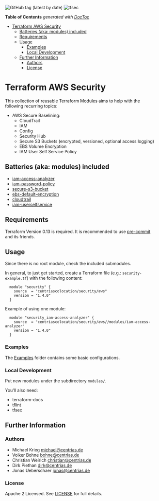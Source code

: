 ![GitHub tag (latest by date)](https://img.shields.io/github/v/tag/centriascolocation/terraform-aws-security)
![tfsec](https://github.com/centriascolocation/terraform-aws-security/workflows/tfsec/badge.svg)

<!-- START doctoc generated TOC please keep comment here to allow auto update -->
<!-- DON'T EDIT THIS SECTION, INSTEAD RE-RUN doctoc TO UPDATE -->
**Table of Contents**  *generated with [DocToc](https://github.com/thlorenz/doctoc)*

- [Terraform AWS Security](#terraform-aws-security)
  - [Batteries (aka: modules) included](#batteries-aka-modules-included)
  - [Requirements](#requirements)
  - [Usage](#usage)
    - [Examples](#examples)
    - [Local Development](#local-development)
  - [Further Information](#further-information)
    - [Authors](#authors)
    - [License](#license)

<!-- END doctoc generated TOC please keep comment here to allow auto update -->

# Terraform AWS Security

This collection of reusable Terraform Modules aims to help with the following recurring topics:

  * AWS Secure Baselining:
    * CloudTrail
    * IAM
    * Config
    * Security Hub
    * Secure S3 Buckets (encrypted, versioned, optional access logging)
    * EBS Volume Encryption
    * IAM User Self Service Policy

## Batteries (aka: modules) included

  * [iam-access-analyzer](https://github.com/centriascolocation/terraform-aws-security/tree/master/modules/iam-access-analyzer/README.md)
  * [iam-password-policy](https://github.com/centriascolocation/terraform-aws-security/tree/master/modules/iam-password-policy/README.md)
  * [secure-s3-bucket](https://github.com/centriascolocation/terraform-aws-security/tree/master/modules/secure-s3-bucket/README.md)
  * [ebs-default-encryption](https://github.com/centriascolocation/terraform-aws-security/tree/master/modules/ebs-default-encryption/README.md)
  * [cloudtrail](https://github.com/centriascolocation/terraform-aws-security/tree/master/modules/cloudtrail/README.md)
  * [iam-userselfservice](https://github.com/centriascolocation/terraform-aws-security/tree/master/modules/iam-userselfservice/README.md)

## Requirements

Terraform Version 0.13 is required. It is recommended to use [pre-commit](https://pre-commit.com/) and its friends.

## Usage

Since there is no root module, check the included submodules.

In general, to just get started, create a Terraform file (e.g.: `security-example.tf`) with the following content:

```hcl
  module "security" {
    source  = "centriascolocation/security/aws"
    version = "1.4.0"
  }
```

Example of using one module:

```hcl
  module "security_iam-access-analyzer" {
    source  = "centriascolocation/security/aws//modules/iam-access-analyzer"
    version = "1.4.0"
  }
```

### Examples

The [Examples](https://github.com/centriascolocation/terraform-aws-security/tree/master/examples) folder contains some basic configurations.

### Local Development

Put new modules under the subdirectory `modules/`.

You'll also need:

  * terraform-docs
  * tflint
  * tfsec

## Further Information

### Authors

  * Michael Krieg <michael@centrias.de>
  * Volker Bohne <bohne@centrias.de>
  * Christian Weirich <christian@centrias.de>
  * Dirk Piethan <dirk@centrias.de>
  * Jonas Ueberschaer <jonas@centrias.de>

### License

Apache 2 Licensed. See [LICENSE](LICENSE) for full details.
